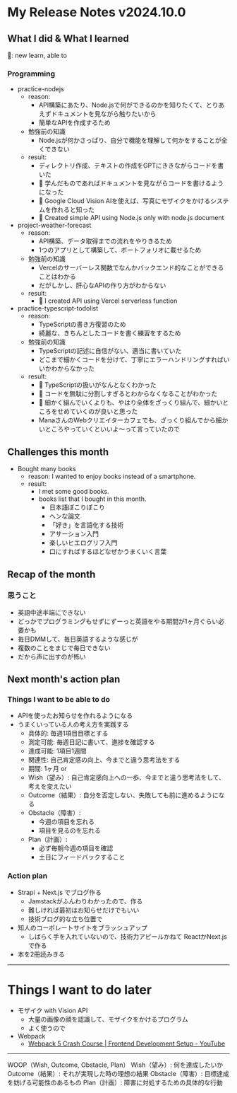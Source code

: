 # My Release Notes v2024.10.0

## What I did & What I learned 

🌸: new learn, able to

### Programming

- practice-nodejs
  - reason:
    - API構築にあたり、Node.jsで何ができるのかを知りたくて、とりあえずドキュメントを見ながら触りたいから
    - 簡単なAPIを作成するため
  - 勉強前の知識
    - Node.jsが何かさっぱり、自分で機能を理解して何かをすることが全くできない
  - result:
    - ディレクトリ作成、テキストの作成をGPTにききながらコードを書いた
    - 🌸 学んだものであればドキュメントを見ながらコードを書けるようになった
    - 🌸 Google Cloud Vision AIを使えば、写真にモザイクをかけるシステムを作れると知った
    - 🌸 Created simple API using Node.js only with node.js document
- project-weather-forecast
  - reason:
    - API構築、データ取得までの流れをやりきるため
    - 1つのアプリとして構築して、ポートフォリオに載せるため
  - 勉強前の知識
    - Vercelのサーバーレス関数でなんかバックエンド的なことができることはわかる
    - だがしかし、肝心なAPIの作り方がわからない
  - result:
    - 🌸 I created API using Vercel serverless function
- practice-typescript-todolist
  - reason:
    - TypeScriptの書き方復習のため
    - 綺麗な、きちんとしたコードを書く練習をするため
  - 勉強前の知識
    - TypeScriptの記述に自信がない、適当に書いていた
    - どこまで細かくコードを分けて、丁寧にエラーハンドリングすればいいかわからなかった
  - result:
    - 🌸 TypeScriptの扱いがなんとなくわかった
    - 🌸 コードを無駄に分割しすぎるとわからなくなることがわかった
    - 🌸 細かく組んでいくよりも、やはり全体をざっくり組んで、細かいところをせめていくのが良いと思った
    - ManaさんのWebクリエイターカフェでも、ざっくり組んでから細かいところやっていくといいよ〜って言っていたので


## Challenges this month

- Bought many books
  - reason: I wanted to enjoy books instead of a smartphone.
  - result:
    - I met some good books.
    - books list that I bought in this month.
      - 日本語ぽこりぽこり
      - ヘンな論文
      - 「好き」を言語化する技術
      - アサーション入門
      - 楽しいヒエログリフ入門
      - 口にすればするほどなぜかうまくいく言葉

## Recap of the month

### 思うこと

- 英語中途半端にできない
- どっかでプログラミングもせずにずーっと英語をやる期間が1ヶ月ぐらい必要かも
- 毎日DMMして、毎日英語するような感じが
- 複数のことをまじで毎日できない
- だから声に出すのが怖い

## Next month's action plan

### Things I want to be able to do

- APIを使ったお知らせを作れるようになる
- うまくいっている人の考え方を実践する
  - 具体的: 毎週1項目目標とする
  - 測定可能: 毎週日記に書いて、進捗を確認する
  - 達成可能: 1項目1週間
  - 関連性: 自己肯定感の向上、今までと違う思考法をする
  - 期間: 1ヶ月
  or
  - Wish（望み）: 自己肯定感向上への一歩、今までと違う思考法をして、考えを変えたい
  - Outcome（結果）: 自分を否定しない、失敗しても前に進めるようになる
  - Obstacle（障害）:
    - 今週の項目を忘れる
    - 項目を見るのを忘れる
  - Plan（計画）:
    - 必ず毎朝今週の項目を確認
    - 土日にフィードバックすること

### Action plan

- Strapi + Next.js でブログ作る
  - Jamstackがふんわりわかったので、作る
  - 難しければ最初はお知らせだけでもいい
  - 技術ブログ的な立ち位置で
- 知人のコーポレートサイトをブラッシュアップ
  - しばらく手を入れていないので、技術力アピールかねて ReactかNext.jsで作る
- 本を2冊読みきる


---

# Things I want to do later

- モザイク with Vision API
  - 大量の画像の顔を認識して、モザイクをかけるプログラム
  - よく使うので
- Webpack
  - [Webpack 5 Crash Course | Frontend Development Setup - YouTube](https://www.youtube.com/watch?v=IZGNcSuwBZs&t=370s)

---

WOOP（Wish, Outcome, Obstacle, Plan）
Wish（望み）: 何を達成したいか
Outcome（結果）: それが実現した時の理想の結果
Obstacle（障害）: 目標達成を妨げる可能性のあるもの
Plan（計画）: 障害に対処するための具体的な行動